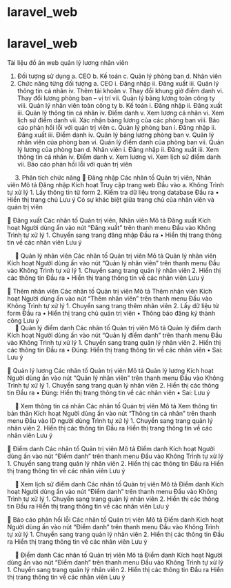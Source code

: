 # laravel_web
 # laravel_web
 Tài liệu đồ án web quản lý lương nhân viên

1.	Đối tượng sử dụng
a.	CEO
b.	Kế toán
c.	Quản lý phòng ban
d.	Nhân viên
2.	Chức năng từng đối tượng
a.	CEO
i.	Đăng nhập
ii.	Đăng xuất
iii.	Quản lý thông tin cá nhân
iv.	Thêm tài khoản
v.	Thay đổi khung giờ điểm danh
vi.	Thay đổi lương phòng ban – vị trí
vii.	Quản lý bảng lương toàn công ty
viii.	Quản lý nhân viên toàn công ty
b.	Kế toán
i.	Đăng nhập
ii.	Đăng xuất
iii.	Quản lý thông tin cá nhân
iv.	Điểm danh
v.	Xem lương cá nhân
vi.	Xem lịch sử điểm danh
vii.	Xác nhận bảng lương của các phòng ban
viii.	Báo cáo phản hồi lỗi với quản trị viên
c.	Quản lý phòng ban
i.	Đăng nhập
ii.	Đăng xuất
iii.	Điểm danh
iv.	Quản lý bảng lương phòng ban
v.	Quản lý nhân viên của phòng ban
vi.	Quản lý điểm danh của phòng ban
vii.	Quản lý lương của phòng ban
d.	Nhân viên
i.	Đăng nhập
ii.	Đăng xuất
iii.	Xem thông tin cá nhân
iv.	Điểm danh
v.	Xem lương
vi.	Xem lịch sử điểm danh
vii.	Báo cáo phản hồi lỗi với quản trị viên

 
3.	Phân tích chức năng
	Đăng nhập
Các nhân tố	Quản trị viên, Nhân viên
Mô tả	Đăng nhập
Kích hoạt	Truy cập trang web
Đầu vào	a.	Không
Trình tự xử lý	1.	Lấy thông tin từ form
2.	Kiểm tra dữ liệu trong database
Đầu ra	•	Hiển thị trang chủ
Lưu ý	Có sự khác biệt giữa trang chủ của nhân viên và quản trị viên

	Đăng xuất
Các nhân tố	Quản trị viên, Nhân viên
Mô tả	Đăng xuất
Kích hoạt	Người dùng ấn vào nút “Đăng xuất” trên thanh menu
Đầu vào	Không
Trình tự xử lý	1.	Chuyển sang trang đăng nhập 
Đầu ra	•	Hiển thị trang thông tin về các nhân viên
Lưu ý	

 
	Quản lý nhân viên
Các nhân tố	Quản trị viên
Mô tả	Quản lý nhân viên
Kích hoạt	Người dùng ấn vào nút “Quản lý nhân viên” trên thanh menu
Đầu vào	Không
Trình tự xử lý	1.	Chuyển sang trang quản lý nhân viên
2.	Hiển thị các thông tin 
Đầu ra	•	Hiển thị trang thông tin về các nhân viên
Lưu ý	

	Thêm nhân viên
Các nhân tố	Quản trị viên
Mô tả	Thêm nhân viên
Kích hoạt	Người dùng ấn vào nút “Thêm nhân viên” trên thanh menu
Đầu vào	Không
Trình tự xử lý	1.	Chuyển sang trang thêm nhân viên
2.	Lấy dữ liệu từ form
Đầu ra	•	Hiển thị trang chủ quản trị viên
•	Thông báo đăng ký thành công
Lưu ý	
 
	Quản lý điểm danh
Các nhân tố	Quản trị viên
Mô tả	Quản lý điểm danh
Kích hoạt	Người dùng ấn vào nút “Quản lý điểm danh” trên thanh menu
Đầu vào	Không
Trình tự xử lý	1.	Chuyển sang trang quản lý nhân viên
2.	Hiển thị các thông tin 
Đầu ra	•	Đúng: Hiển thị trang thông tin về các nhân viên
•	Sai: 
Lưu ý	

	Quản lý lương
Các nhân tố	Quản trị viên
Mô tả	Quản lý lương
Kích hoạt	Người dùng ấn vào nút “Quản lý nhân viên” trên thanh menu
Đầu vào	Không
Trình tự xử lý	1.	Chuyển sang trang quản lý nhân viên
2.	Hiển thị các thông tin 
Đầu ra	•	Đúng: Hiển thị trang thông tin về các nhân viên
•	Sai: 
Lưu ý	

 
	Xem thông tin cá nhân
Các nhân tố	Quản trị viên
Mô tả	Xem thông tin bản thân
Kích hoạt	Người dùng ấn vào nút “Thông tin cá nhân” trên thanh menu
Đầu vào	ID người dùng
Trình tự xử lý	1.	Chuyển sang trang quản lý nhân viên
2.	Hiển thị các thông tin
Đầu ra	Hiển thị trang thông tin về các nhân viên 
Lưu ý	

	Điểm danh
Các nhân tố	Quản trị viên
Mô tả	Điểm danh
Kích hoạt	Người dùng ấn vào nút “Điểm danh” trên thanh menu
Đầu vào	Không
Trình tự xử lý	1.	Chuyển sang trang quản lý nhân viên
2.	Hiển thị các thông tin 
Đầu ra	Hiển thị trang thông tin về các nhân viên 
Lưu ý	

 
	Xem lịch sử điểm danh
Các nhân tố	Quản trị viên
Mô tả	Điểm danh
Kích hoạt	Người dùng ấn vào nút “Điểm danh” trên thanh menu
Đầu vào	Không
Trình tự xử lý	1.	Chuyển sang trang quản lý nhân viên
2.	Hiển thị các thông tin 
Đầu ra	Hiển thị trang thông tin về các nhân viên 
Lưu ý	

	Báo cáo phản hổi lỗi
Các nhân tố	Quản trị viên
Mô tả	Điểm danh
Kích hoạt	Người dùng ấn vào nút “Điểm danh” trên thanh menu
Đầu vào	Không
Trình tự xử lý	1.	Chuyển sang trang quản lý nhân viên
2.	Hiển thị các thông tin 
Đầu ra	Hiển thị trang thông tin về các nhân viên
Lưu ý	

 
	Điểm danh
Các nhân tố	Quản trị viên
Mô tả	Điểm danh
Kích hoạt	Người dùng ấn vào nút “Điểm danh” trên thanh menu
Đầu vào	Không
Trình tự xử lý	1.	Chuyển sang trang quản lý nhân viên
2.	Hiển thị các thông tin 
Đầu ra	Hiển thị trang thông tin về các nhân viên 
Lưu ý	






